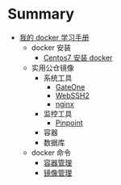 # Summary

* [我的 docker 学习手册](README.md)
    * docker 安装
        * [Centos7 安装 docker](install/Centos7.md)
    * 实用公仓镜像
        * 系统工具
            * [GateOne](hub_docker/system_tools/GateOne.md)
            * [WebSSH2](hub_docker/system_tools/WebSSH2.md)
            * [nginx](hub_docker/system_tools/WebSSH2.md)
        * 监控工具
            * [Pinpoint](hub_docker/monitor_tools/Pinpoint.md)
        * 容器
        * 数据库
    * docker 命令
        * [容器管理](command/container.md)
        * [镜像管理](command/image.md)

